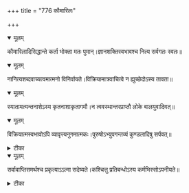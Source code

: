 +++
title = "776 कौमारिलः"

+++


<details open><summary>मूलम्</summary>

कौमारिलादिसिद्धान्ते कर्ता भोक्ता मतः पुमान्।ज्ञानशक्तिस्वभावश्च नित्य सर्वगतः स्वतः॥
</details>



<details open><summary>मूलम्</summary>

नानित्यशब्दवाच्यत्वमात्मनो विनिर्वायते।विक्रियामात्रवाचित्वे न ह्युच्छेदोऽस्य तावता॥
</details>



<details open><summary>मूलम्</summary>

स्यातामत्यन्तनाशेऽस्य कृतनाशाकृतागमौ।न त्ववस्थान्तरप्राप्तौ लोके बालयुवादिवत्॥
</details>



<details open><summary>मूलम्</summary>

विक्रियात्मस्वभावोऽपि व्यावृत्त्यनुगमात्मकः।पुरुषोऽभ्युपगन्तव्यं कुण्डलादिषु सर्पवत्॥
</details>



<details><summary>टीका</summary>

श्लोक.[695]
</details>



<details open><summary>मूलम्</summary>

सर्वावाप्तिसमर्थश्च प्रकृत्याऽऽत्मा सदेष्यते।कश्चित्तु प्रतिबन्धोऽस्य कर्मभिस्सोऽपनीयते॥
</details>



<details><summary>टीका</summary>

तन्त्र.[375]
</details>

